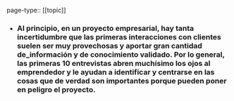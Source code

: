 page-type:: [[topic]]
- ### Al principio, en un proyecto empresarial, hay tanta incertidumbre que las primeras interacciones con clientes suelen ser muy provechosas y aportar gran cantidad de_información y de conocimiento validado. Por lo general, las primeras 10 entrevistas abren muchísimo los ojos al emprendedor y le ayudan a identificar y centrarse en las cosas que de verdad son importantes porque pueden poner en peligro el proyecto.


